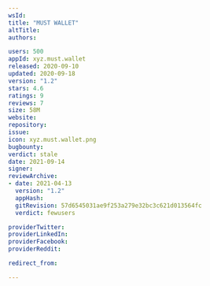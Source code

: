 ```yaml
---
wsId: 
title: "MUST WALLET"
altTitle: 
authors:

users: 500
appId: xyz.must.wallet
released: 2020-09-10
updated: 2020-09-18
version: "1.2"
stars: 4.6
ratings: 9
reviews: 7
size: 58M
website: 
repository: 
issue: 
icon: xyz.must.wallet.png
bugbounty: 
verdict: stale
date: 2021-09-14
signer: 
reviewArchive:
- date: 2021-04-13
  version: "1.2"
  appHash: 
  gitRevision: 57d6545031ae9f253a279e32bc3c621d013564fc
  verdict: fewusers

providerTwitter: 
providerLinkedIn: 
providerFacebook: 
providerReddit: 

redirect_from:

---
```



